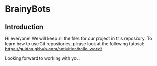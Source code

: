 # BrainyBots

## Introduction

Hi everyone! We will keep all the files for our project in this repository. To learn how to use Git repositories, please look at the following tutorial: https://guides.github.com/activities/hello-world/

Looking forward to working with you.
